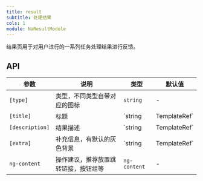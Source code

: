 ```yaml
---
title: result
subtitle: 处理结果
cols: 1
module: NaResultModule
---
```


结果页用于对用户进行的一系列任务处理结果进行反馈。

## API

参数 | 说明 | 类型 | 默认值
----|------|-----|------
`[type]` | 类型，不同类型自带对应的图标 | `string` | -
`[title]` | 标题 | `string | TemplateRef<any>` | -
`[description]` | 结果描述 | `string | TemplateRef<any>` | -
`[extra]` | 补充信息，有默认的灰色背景 | `string | TemplateRef<any>` | -
`ng-content` | 操作建议，推荐放置跳转链接，按钮组等 | `ng-content` | -
